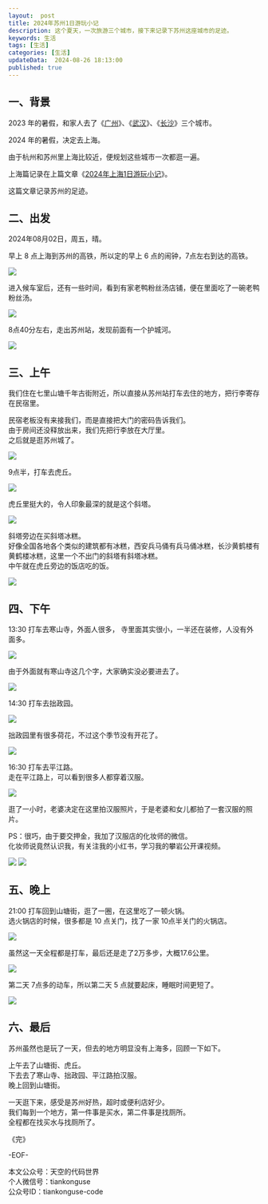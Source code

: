 ```yaml
---   
layout:  post  
title: 2024年苏州1日游玩小记  
description: 这个夏天，一次旅游三个城市，接下来记录下苏州这座城市的足迹。          
keywords: 生活  
tags: [生活]    
categories: [生活]  
updateData:  2024-08-26 18:13:00  
published: true  
---  
```



## 一、背景  


2023 年的暑假，和家人去了《[广州](https://mp.weixin.qq.com/s/cZ1zumtevWGpoG_DzVWfQg)》、《[武汉](https://mp.weixin.qq.com/s/U_yiI164HiwU_Dg_CieB3g)》、《[长沙](https://mp.weixin.qq.com/s/uW_EPpWTzKrfKbAAp7RE0Q)》三个城市。  


2024 年的暑假，决定去上海。  


由于杭州和苏州里上海比较近，便规划这些城市一次都逛一遍。  


上海篇记录在上篇文章《[2024年上海1日游玩小记](https://mp.weixin.qq.com/s/PbzgphrYedWOjLdpwJgpDg)》。  


这篇文章记录苏州的足迹。 



## 二、出发  


2024年08月02日，周五，晴。  


早上 8 点上海到苏州的高铁，所以定的早上 6 点的闹钟，7点左右到达的高铁。  


![](https://res2024.tiankonguse.com/images/2024/08/26/001.png)


进入候车室后，还有一些时间，看到有家老鸭粉丝汤店铺，便在里面吃了一碗老鸭粉丝汤。  


![](https://res2024.tiankonguse.com/images/2024/08/26/002.png)


8点40分左右，走出苏州站，发现前面有一个护城河。  


![](https://res2024.tiankonguse.com/images/2024/08/26/003.png)


## 三、上午 


我们住在七里山塘千年古街附近，所以直接从苏州站打车去住的地方，把行李寄存在民宿里。  


民宿老板没有来接我们，而是直接把大门的密码告诉我们。  
由于房间还没释放出来，我们先把行李放在大厅里。  
之后就是逛苏州城了。  


![](https://res2024.tiankonguse.com/images/2024/08/26/004.png)



9点半，打车去虎丘。  


![](https://res2024.tiankonguse.com/images/2024/08/26/005.png)



虎丘里挺大的，令人印象最深的就是这个斜塔。  


![](https://res2024.tiankonguse.com/images/2024/08/26/006.png)



斜塔旁边在买斜塔冰糕。  
好像全国各地各个类似的建筑都有冰糕，西安兵马俑有兵马俑冰糕，长沙黄鹤楼有黄鹤楼冰糕，这里一个不出门的斜塔有斜塔冰糕。  
中午就在虎丘旁边的饭店吃的饭。  


![](https://res2024.tiankonguse.com/images/2024/08/26/007.png)


  


## 四、下午  


13:30 打车去寒山寺，外面人很多， 寺里面其实很小，一半还在装修，人没有外面多。  


![](https://res2024.tiankonguse.com/images/2024/08/26/008.png)


由于外面就有寒山寺这几个字，大家确实没必要进去了。  


![](https://res2024.tiankonguse.com/images/2024/08/26/009.png)


14:30 打车去拙政园。  


![](https://res2024.tiankonguse.com/images/2024/08/26/010.png)


拙政园里有很多荷花，不过这个季节没有开花了。  


![](https://res2024.tiankonguse.com/images/2024/08/26/011.png)


16:30 打车去平江路。  
走在平江路上，可以看到很多人都穿着汉服。  


![](https://res2024.tiankonguse.com/images/2024/08/26/012.png)



逛了一小时，老婆决定在这里拍汉服照片，于是老婆和女儿都拍了一套汉服的照片。  


PS：很巧，由于要交押金，我加了汉服店的化妆师的微信。  
化妆师说竟然认识我，有关注我的小红书，学习我的攀岩公开课视频。  


![](https://res2024.tiankonguse.com/images/2024/08/26/013.png)
![](https://res2024.tiankonguse.com/images/2024/08/26/014.png)


## 五、晚上


21:00 打车回到山塘街，逛了一圈，在这里吃了一顿火锅。  
选火锅店的时候，很多都是 10 点关门，找了一家 10点半关门的火锅店。  


![](https://res2024.tiankonguse.com/images/2024/08/26/015.png)


虽然这一天全程都是打车，最后还是走了2万多步，大概17.6公里。  


![](https://res2024.tiankonguse.com/images/2024/08/26/017.png)



第二天 7点多的动车，所以第二天 5 点就要起床，睡眠时间更短了。  


![](https://res2024.tiankonguse.com/images/2024/08/26/016.png)



## 六、最后  


苏州虽然也是玩了一天，但去的地方明显没有上海多，回顾一下如下。    


上午去了山塘街、虎丘。  
下去去了寒山寺、拙政园、平江路拍汉服。  
晚上回到山塘街。  


一天逛下来，感受是苏州好热，超时或便利店好少。  
我们每到一个地方，第一件事是买水，第二件事是找厕所。  
全程都在找买水与找厕所了。  


《完》  


-EOF-  



本文公众号：天空的代码世界  
个人微信号：tiankonguse  
公众号ID：tiankonguse-code  
  

